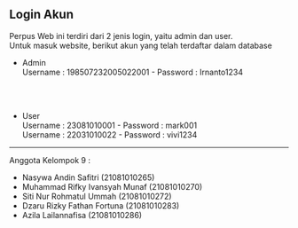 Login Akun
-------------
Perpus Web ini terdiri dari 2 jenis login, yaitu admin dan user. <br />
Untuk masuk website, berikut akun yang telah terdaftar dalam database

- Admin  
  Username : 198507232005022001 - Password : Irnanto1234 

  <br /><br />

- User  
  Username : 23081010001 - Password : mark001 <br />
  Username : 22031010022 - Password : vivi1234 <br />

----------------------------------------
Anggota Kelompok 9 :
- Nasywa Andin Safitri (21081010265)
- Muhammad Rifky Ivansyah Munaf (21081010270)
- Siti Nur Rohmatul Ummah (21081010272)
- Dzaru Rizky Fathan Fortuna (21081010283)
- Azila Lailannafisa (21081010286)
